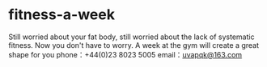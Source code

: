 # fitness-a-week

Still worried about your fat body, still worried about the lack of systematic fitness. Now you don't have to worry. A week at the gym will create a great shape for you
phone：+44(0)23 8023 5005
email：uvapqk@163.com
